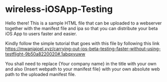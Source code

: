 # wireless-iOSApp-Testing
Hello there! This is a sample HTML file that can be uploaded to a webserver together with the manifest file and ipa so that you can distribute your beta iOS App to users faster and easier. 

Kindly follow the simple tutorial that goes with this file by following this link https://mwanjajoel.xyz/carrying-out-ios-beta-testing-faster-without-using-testflight-9b50a8220020#.1abqxyuww 

You shall need to replace {Your company name} in the title with your own and also {Insert webpath to your manifest file} with your own absolute web path to the uploaded manifest file. 
